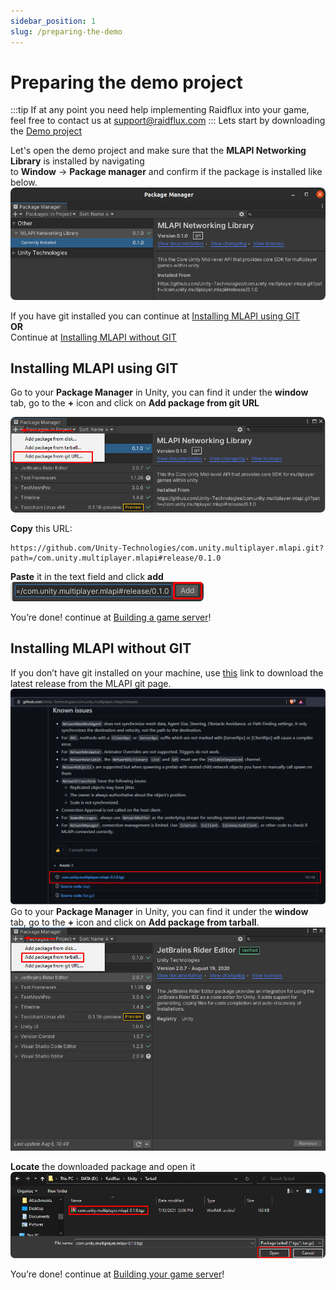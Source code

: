 ```yaml
---
sidebar_position: 1
slug: /preparing-the-demo
---
```


# Preparing the demo project

:::tip
If at any point you need help implementing Raidflux into your game, feel free to contact us at support@raidflux.com
:::
Lets start by downloading the [Demo project](https://github.com/Raidflux/raidflux-unity-demo) 

Let's open the demo project and make sure that the  **MLAPI Networking Library** is installed by navigating  
to **Window** -> **Package manager** and confirm if the package is installed like below.  
![add modules](./assets/mlapi_lib-installed.png)  

If you have git installed you can continue at [Installing MLAPI using GIT](#installing-mlapi-using-git)   
**OR**  
Continue at [Installing MLAPI without GIT](#installing-mlapi-without-git)

## Installing MLAPI using GIT
Go to your **Package Manager** in Unity, you can find it under the **window** tab, go to the **+** icon and click on **Add package from git URL** 

![add package from git](./assets/package-from-git.png)  

**Copy** this URL:
```
https://github.com/Unity-Technologies/com.unity.multiplayer.mlapi.git?path=/com.unity.multiplayer.mlapi#release/0.1.0
``` 

**Paste** it in the text field and click **add**    
![paste-git-url](./assets/paste-git-url.png)

You’re done! continue at [Building a game server](./building-game-server-demo)!

## Installing MLAPI without GIT
If you don’t have git installed on your machine, use [this](https://github.com/Unity-Technologies/com.unity.multiplayer.mlapi/releases) link to download the latest release from the MLAPI git page.  
![mlapi-from-git](./assets/mlapi-from-git.png)  
Go to your **Package Manager** in Unity, you can find it under the **window** tab, go to the **+** icon and click on **Add package from tarball**.  
![mlapi-from-git](./assets/package-from-tarball.png)  

**Locate** the downloaded package and open it
![mlapi-from-git](./assets/import-tarball.png)  

You’re done! continue at [Building your game server](./building-game-server-demo)!
